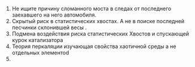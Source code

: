 1. Не ищите причину сломанного моста в следах от последнего заехавшего на него автомобиля.
2. Скрытый риск в статистических хвостах. А не в поиске последней песчинки склонившей весы .
3. Подмена воздействия риска статистических Хвостов и спускающей курок катализатора
4. Теория перкаляции изучающая свойства хаотичной среды а не отдельных элементоd
5. 
